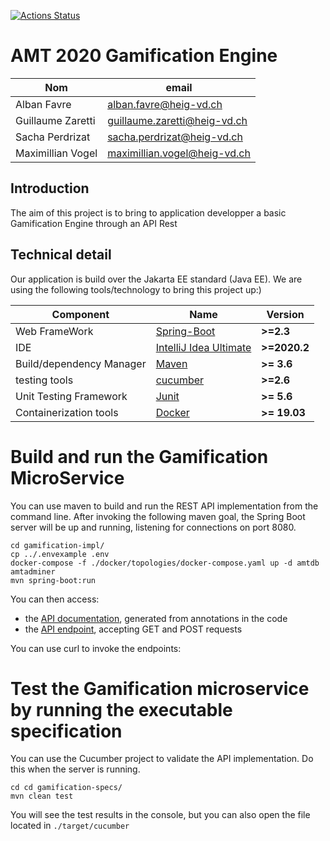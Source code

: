 [![Actions Status](https://github.com/Gusamaal/Gamification-Engine-AMT/workflows/Greet%20Everyone/badge.svg?branch=master)](https://github.com/Gusamaal/Gamification-Engine-AMT/actions)
# AMT 2020 Gamification Engine

| Nom               | email                        |
| ----------------- | ---------------------------- |
| Alban Favre       | alban.favre@heig-vd.ch       |
| Guillaume Zaretti | guillaume.zaretti@heig-vd.ch |
| Sacha Perdrizat   | sacha.perdrizat@heig-vd.ch   |
| Maximillian Vogel | maximillian.vogel@heig-vd.ch  |

## Introduction
The aim of this project is to bring to application developper a basic Gamification Engine through an API Rest

## Technical detail

Our application is build over the Jakarta EE standard (Java EE). We are using the following tools/technology to bring this project up:)

| Component                     | Name                                                      | Version      |
| ----------------------------- | --------------------------------------------------------- | ------------ |
| Web FrameWork                 | [Spring-Boot](https://spring.io/projects/spring-boot)     | __>=2.3__    |
| IDE                           | [IntelliJ Idea Ultimate](https://www.jetbrains.com/idea/) | __>=2020.2__ |
| Build/dependency Manager      | [Maven](https://maven.apache.org/)                        | __>= 3.6__   |
| testing tools                 | [cucumber](https://cucumber.io/)                          | __>=2.6__    |
| Unit Testing Framework        | [Junit](https://junit.org/junit5/)                        | __>= 5.6__   |
| Containerization tools        | [Docker](https://www.docker.com/)                         | __>= 19.03__ |

# Build and run the Gamification MicroService

You can use maven to build and run the REST API implementation from the command line. After invoking the following maven goal, the Spring Boot server will be up and running, listening for connections on port 8080.

```
cd gamification-impl/
cp ../.envexample .env
docker-compose -f ./docker/topologies/docker-compose.yaml up -d amtdb amtadminer
mvn spring-boot:run
```

You can then access:

* the [API documentation](http://localhost:8080/swagger-ui.html), generated from annotations in the code
* the [API endpoint](http://localhost:8080/), accepting GET and POST requests

You can use curl to invoke the endpoints:

# Test the Gamification microservice by running the executable specification

You can use the Cucumber project to validate the API implementation. Do this when the server is running.

```
cd cd gamification-specs/
mvn clean test
```
You will see the test results in the console, but you can also open the file located in `./target/cucumber`

